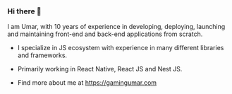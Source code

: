 ### Hi there 👋

I am Umar, with 10 years of experience in developing, deploying, launching and maintaining front-end and back-end applications from scratch.

- I specialize in JS ecosystem with experience in many different libraries and frameworks.

- Primarily working in React Native, React JS and Nest JS.

- Find more about me at https://gamingumar.com


<!--
**gamingumar/gamingumar** is a ✨ _special_ ✨ repository because its `README.md` (this file) appears on your GitHub profile.

Here are some ideas to get you started:

- 🔭 I’m currently working on ...
- 🌱 I’m currently learning ...
- 👯 I’m looking to collaborate on ...
- 🤔 I’m looking for help with ...
- 💬 Ask me about ...
- 📫 How to reach me: ...
- 😄 Pronouns: ...
- ⚡ Fun fact: ...
-->
